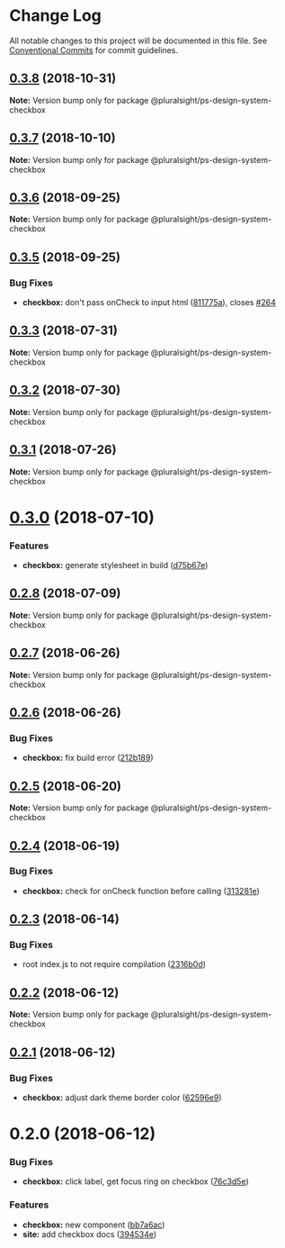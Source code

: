 # Change Log

All notable changes to this project will be documented in this file.
See [Conventional Commits](https://conventionalcommits.org) for commit guidelines.

<a name="0.3.8"></a>
## [0.3.8](https://github.com/pluralsight/design-system/compare/@pluralsight/ps-design-system-checkbox@0.3.7...@pluralsight/ps-design-system-checkbox@0.3.8) (2018-10-31)




**Note:** Version bump only for package @pluralsight/ps-design-system-checkbox

<a name="0.3.7"></a>
## [0.3.7](https://github.com/pluralsight/design-system/compare/@pluralsight/ps-design-system-checkbox@0.3.6...@pluralsight/ps-design-system-checkbox@0.3.7) (2018-10-10)




**Note:** Version bump only for package @pluralsight/ps-design-system-checkbox

<a name="0.3.6"></a>
## [0.3.6](https://github.com/pluralsight/design-system/compare/@pluralsight/ps-design-system-checkbox@0.3.5...@pluralsight/ps-design-system-checkbox@0.3.6) (2018-09-25)




**Note:** Version bump only for package @pluralsight/ps-design-system-checkbox

<a name="0.3.5"></a>
## [0.3.5](https://github.com/pluralsight/design-system/compare/@pluralsight/ps-design-system-checkbox@0.3.4...@pluralsight/ps-design-system-checkbox@0.3.5) (2018-09-25)


### Bug Fixes

* **checkbox:** don't pass onCheck to input html ([811775a](https://github.com/pluralsight/design-system/commit/811775a)), closes [#264](https://github.com/pluralsight/design-system/issues/264)




<a name="0.3.3"></a>
## [0.3.3](https://github.com/pluralsight/design-system/compare/@pluralsight/ps-design-system-checkbox@0.3.2...@pluralsight/ps-design-system-checkbox@0.3.3) (2018-07-31)




**Note:** Version bump only for package @pluralsight/ps-design-system-checkbox

<a name="0.3.2"></a>
## [0.3.2](https://github.com/pluralsight/design-system/compare/@pluralsight/ps-design-system-checkbox@0.3.1...@pluralsight/ps-design-system-checkbox@0.3.2) (2018-07-30)




**Note:** Version bump only for package @pluralsight/ps-design-system-checkbox

<a name="0.3.1"></a>
## [0.3.1](https://github.com/pluralsight/design-system/compare/@pluralsight/ps-design-system-checkbox@0.3.0...@pluralsight/ps-design-system-checkbox@0.3.1) (2018-07-26)




**Note:** Version bump only for package @pluralsight/ps-design-system-checkbox

<a name="0.3.0"></a>
# [0.3.0](https://github.com/pluralsight/design-system/compare/@pluralsight/ps-design-system-checkbox@0.2.8...@pluralsight/ps-design-system-checkbox@0.3.0) (2018-07-10)


### Features

* **checkbox:** generate stylesheet in build ([d75b67e](https://github.com/pluralsight/design-system/commit/d75b67e))




<a name="0.2.8"></a>
## [0.2.8](https://github.com/pluralsight/design-system/compare/@pluralsight/ps-design-system-checkbox@0.2.7...@pluralsight/ps-design-system-checkbox@0.2.8) (2018-07-09)




**Note:** Version bump only for package @pluralsight/ps-design-system-checkbox

<a name="0.2.7"></a>
## [0.2.7](https://github.com/pluralsight/design-system/compare/@pluralsight/ps-design-system-checkbox@0.2.6...@pluralsight/ps-design-system-checkbox@0.2.7) (2018-06-26)




**Note:** Version bump only for package @pluralsight/ps-design-system-checkbox

<a name="0.2.6"></a>
## [0.2.6](https://github.com/pluralsight/design-system/compare/@pluralsight/ps-design-system-checkbox@0.2.5...@pluralsight/ps-design-system-checkbox@0.2.6) (2018-06-26)


### Bug Fixes

* **checkbox:** fix build error ([212b189](https://github.com/pluralsight/design-system/commit/212b189))




<a name="0.2.5"></a>
## [0.2.5](https://github.com/pluralsight/design-system/compare/@pluralsight/ps-design-system-checkbox@0.2.4...@pluralsight/ps-design-system-checkbox@0.2.5) (2018-06-20)




**Note:** Version bump only for package @pluralsight/ps-design-system-checkbox

<a name="0.2.4"></a>
## [0.2.4](https://github.com/pluralsight/design-system/compare/@pluralsight/ps-design-system-checkbox@0.2.3...@pluralsight/ps-design-system-checkbox@0.2.4) (2018-06-19)


### Bug Fixes

* **checkbox:** check for onCheck function before calling ([313281e](https://github.com/pluralsight/design-system/commit/313281e))




<a name="0.2.3"></a>
## [0.2.3](https://github.com/pluralsight/design-system/compare/@pluralsight/ps-design-system-checkbox@0.2.2...@pluralsight/ps-design-system-checkbox@0.2.3) (2018-06-14)


### Bug Fixes

* root index.js to not require compilation ([2316b0d](https://github.com/pluralsight/design-system/commit/2316b0d))




<a name="0.2.2"></a>
## [0.2.2](https://github.com/pluralsight/design-system/compare/@pluralsight/ps-design-system-checkbox@0.2.1...@pluralsight/ps-design-system-checkbox@0.2.2) (2018-06-12)




**Note:** Version bump only for package @pluralsight/ps-design-system-checkbox

<a name="0.2.1"></a>
## [0.2.1](https://github.com/pluralsight/design-system/compare/@pluralsight/ps-design-system-checkbox@0.2.0...@pluralsight/ps-design-system-checkbox@0.2.1) (2018-06-12)


### Bug Fixes

* **checkbox:** adjust dark theme border color ([62596e9](https://github.com/pluralsight/design-system/commit/62596e9))




<a name="0.2.0"></a>
# 0.2.0 (2018-06-12)


### Bug Fixes

* **checkbox:** click label, get focus ring on checkbox ([76c3d5e](https://github.com/pluralsight/design-system/commit/76c3d5e))


### Features

* **checkbox:** new component ([bb7a6ac](https://github.com/pluralsight/design-system/commit/bb7a6ac))
* **site:** add checkbox docs ([394534e](https://github.com/pluralsight/design-system/commit/394534e))
